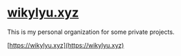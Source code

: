 # [wikylyu.xyz](https://wikylyu.xyz)

This is my personal organization for some private projects.

[https://wikylyu.xyz](https://wikylyu.xyz)
